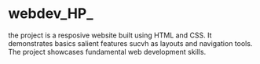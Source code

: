 # webdev_HP_
the project is a resposive website built using HTML and CSS. It demonstrates basics salient features sucvh as layouts and navigation tools. The project showcases fundamental web development skills.
